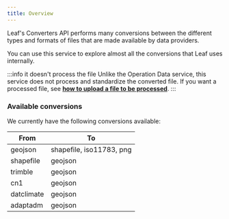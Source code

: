 ```yaml
---
title: Overview
---
```


Leaf's Converters API performs many conversions between the different types and formats of files that are made available by data providers.

You can use this service to explore almost all the conversions that Leaf uses internally.

:::info it doesn't process the file
Unlike the Operation Data service, this service does not process and standardize the converted file. If you want a processed file, see **[how to upload a file to be processed]()**.
:::

### Available conversions

We currently have the following conversions available:

| From       | To                       |
|------------|--------------------------|
| geojson    | shapefile, iso11783, png |
| shapefile  | geojson                  |
| trimble    | geojson                  |
| cn1        | geojson                  |
| datclimate | geojson                  |
| adaptadm   | geojson                  |
